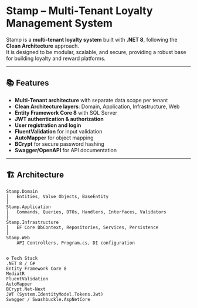 # Stamp – Multi‑Tenant Loyalty Management System

Stamp is a **multi‑tenant loyalty system** built with **.NET 8**, following the **Clean Architecture** approach.  
It is designed to be modular, scalable, and secure, providing a robust base for building loyalty and reward platforms.

---

## 📚 Features
- **Multi‑Tenant architecture** with separate data scope per tenant  
- **Clean Architecture layers**: Domain, Application, Infrastructure, Web  
- **Entity Framework Core 8** with SQL Server  
- **JWT authentication & authorization**  
- **User registration and login**  
- **FluentValidation** for input validation  
- **AutoMapper** for object mapping  
- **BCrypt** for secure password hashing  
- **Swagger/OpenAPI** for API documentation  

---

## 🏗️ Architecture
```text
Stamp.Domain
│   Entities, Value Objects, BaseEntity
│
Stamp.Application
│   Commands, Queries, DTOs, Handlers, Interfaces, Validators
│
Stamp.Infrastructure
│   EF Core DbContext, Repositories, Services, Persistence
│
Stamp.Web
    API Controllers, Program.cs, DI configuration


⚙️ Tech Stack
.NET 8 / C#
Entity Framework Core 8
MediatR
FluentValidation
AutoMapper
BCrypt.Net-Next
JWT (System.IdentityModel.Tokens.Jwt)
Swagger / Swashbuckle.AspNetCore
